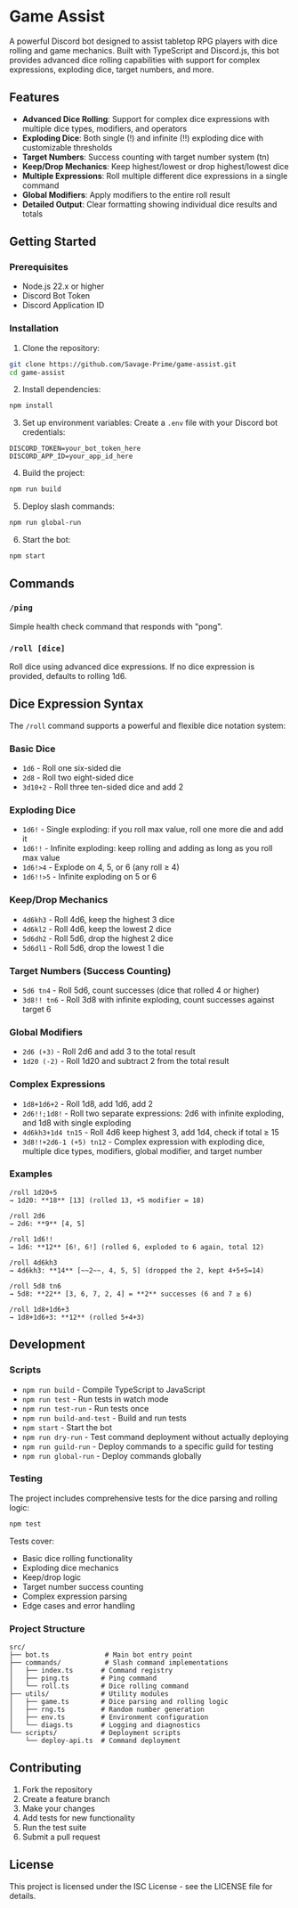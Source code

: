 # Game Assist

A powerful Discord bot designed to assist tabletop RPG players with dice rolling and game mechanics. Built with TypeScript and Discord.js, this bot provides advanced dice rolling capabilities with support for complex expressions, exploding dice, target numbers, and more.

## Features

- **Advanced Dice Rolling**: Support for complex dice expressions with multiple dice types, modifiers, and operators
- **Exploding Dice**: Both single (!) and infinite (!!) exploding dice with customizable thresholds
- **Target Numbers**: Success counting with target number system (tn)
- **Keep/Drop Mechanics**: Keep highest/lowest or drop highest/lowest dice
- **Multiple Expressions**: Roll multiple different dice expressions in a single command
- **Global Modifiers**: Apply modifiers to the entire roll result
- **Detailed Output**: Clear formatting showing individual dice results and totals

## Getting Started

### Prerequisites

- Node.js 22.x or higher
- Discord Bot Token
- Discord Application ID

### Installation

1. Clone the repository:
```bash
git clone https://github.com/Savage-Prime/game-assist.git
cd game-assist
```

2. Install dependencies:
```bash
npm install
```

3. Set up environment variables:
Create a `.env` file with your Discord bot credentials:
```
DISCORD_TOKEN=your_bot_token_here
DISCORD_APP_ID=your_app_id_here
```

4. Build the project:
```bash
npm run build
```

5. Deploy slash commands:
```bash
npm run global-run
```

6. Start the bot:
```bash
npm start
```

## Commands

### `/ping`
Simple health check command that responds with "pong".

### `/roll [dice]`
Roll dice using advanced dice expressions. If no dice expression is provided, defaults to rolling 1d6.

## Dice Expression Syntax

The `/roll` command supports a powerful and flexible dice notation system:

### Basic Dice
- `1d6` - Roll one six-sided die
- `2d8` - Roll two eight-sided dice
- `3d10+2` - Roll three ten-sided dice and add 2

### Exploding Dice
- `1d6!` - Single exploding: if you roll max value, roll one more die and add it
- `1d6!!` - Infinite exploding: keep rolling and adding as long as you roll max value
- `1d6!>4` - Explode on 4, 5, or 6 (any roll ≥ 4)
- `1d6!!>5` - Infinite exploding on 5 or 6

### Keep/Drop Mechanics
- `4d6kh3` - Roll 4d6, keep the highest 3 dice
- `4d6kl2` - Roll 4d6, keep the lowest 2 dice
- `5d6dh2` - Roll 5d6, drop the highest 2 dice
- `5d6dl1` - Roll 5d6, drop the lowest 1 die

### Target Numbers (Success Counting)
- `5d6 tn4` - Roll 5d6, count successes (dice that rolled 4 or higher)
- `3d8!! tn6` - Roll 3d8 with infinite exploding, count successes against target 6

### Global Modifiers
- `2d6 (+3)` - Roll 2d6 and add 3 to the total result
- `1d20 (-2)` - Roll 1d20 and subtract 2 from the total result

### Complex Expressions
- `1d8+1d6+2` - Roll 1d8, add 1d6, add 2
- `2d6!!;1d8!` - Roll two separate expressions: 2d6 with infinite exploding, and 1d8 with single exploding
- `4d6kh3+1d4 tn15` - Roll 4d6 keep highest 3, add 1d4, check if total ≥ 15
- `3d8!!+2d6-1 (+5) tn12` - Complex expression with exploding dice, multiple dice types, modifiers, global modifier, and target number

### Examples

```
/roll 1d20+5
→ 1d20: **18** [13] (rolled 13, +5 modifier = 18)

/roll 2d6
→ 2d6: **9** [4, 5]

/roll 1d6!!
→ 1d6: **12** [6!, 6!] (rolled 6, exploded to 6 again, total 12)

/roll 4d6kh3
→ 4d6kh3: **14** [~~2~~, 4, 5, 5] (dropped the 2, kept 4+5+5=14)

/roll 5d8 tn6
→ 5d8: **22** [3, 6, 7, 2, 4] = **2** successes (6 and 7 ≥ 6)

/roll 1d8+1d6+3
→ 1d8+1d6+3: **12** (rolled 5+4+3)
```

## Development

### Scripts

- `npm run build` - Compile TypeScript to JavaScript
- `npm run test` - Run tests in watch mode
- `npm run test-run` - Run tests once
- `npm run build-and-test` - Build and run tests
- `npm start` - Start the bot
- `npm run dry-run` - Test command deployment without actually deploying
- `npm run guild-run` - Deploy commands to a specific guild for testing
- `npm run global-run` - Deploy commands globally

### Testing

The project includes comprehensive tests for the dice parsing and rolling logic:

```bash
npm test
```

Tests cover:
- Basic dice rolling functionality
- Exploding dice mechanics
- Keep/drop logic
- Target number success counting
- Complex expression parsing
- Edge cases and error handling

### Project Structure

```
src/
├── bot.ts              # Main bot entry point
├── commands/           # Slash command implementations
│   ├── index.ts       # Command registry
│   ├── ping.ts        # Ping command
│   └── roll.ts        # Dice rolling command
├── utils/             # Utility modules
│   ├── game.ts        # Dice parsing and rolling logic
│   ├── rng.ts         # Random number generation
│   ├── env.ts         # Environment configuration
│   └── diags.ts       # Logging and diagnostics
└── scripts/           # Deployment scripts
    └── deploy-api.ts  # Command deployment
```

## Contributing

1. Fork the repository
2. Create a feature branch
3. Make your changes
4. Add tests for new functionality
5. Run the test suite
6. Submit a pull request

## License

This project is licensed under the ISC License - see the LICENSE file for details.
